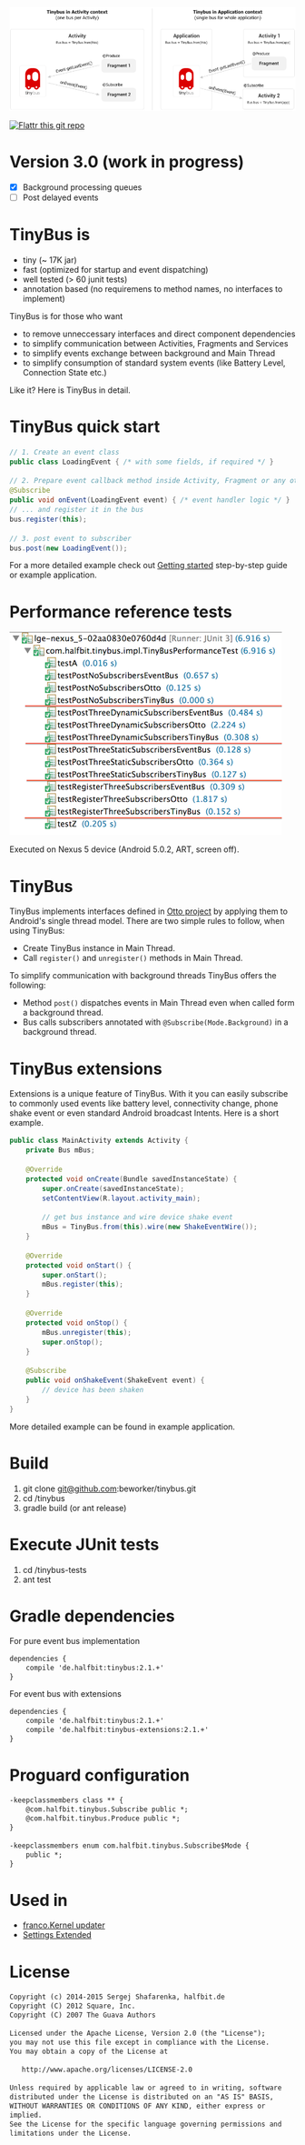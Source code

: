 ![tinybus][1]

[![Flattr this git repo](http://api.flattr.com/button/flattr-badge-large.png)](https://flattr.com/submit/auto?user_id=beworker&url=https://github.com/beworker/tinybus&title=tinybus&language=java&tags=github&category=software)

Version 3.0 (work in progress)
=======
  - [x] Background processing queues
  - [ ] Post delayed events

TinyBus is
=======
 - tiny (~ 17K jar)
 - fast (optimized for startup and event dispatching)
 - well tested (> 60 junit tests)
 - annotation based (no requiremens to method names, no interfaces to implement)

TinyBus is for those who want
 - to remove unneccessary interfaces and direct component dependencies
 - to simplify communication between Activities, Fragments and Services
 - to simplify events exchange between background and Main Thread
 - to simplify consumption of standard system events (like Battery Level, Connection State etc.)

Like it? Here is TinyBus in detail.

TinyBus quick start
=======

```java
// 1. Create an event class
public class LoadingEvent { /* with some fields, if required */ }
   
// 2. Prepare event callback method inside Activity, Fragment or any other class
@Subscribe
public void onEvent(LoadingEvent event) { /* event handler logic */ }
// ... and register it in the bus
bus.register(this);
   
// 3. post event to subscriber
bus.post(new LoadingEvent());
```
For a more detailed example check out [Getting started][4] step-by-step guide or example application.

Performance reference tests
=======
![tinybus][3]

Executed on Nexus 5 device (Android 5.0.2, ART, screen off).

TinyBus
=======

TinyBus implements interfaces defined in [Otto project][2] by applying them to Android's single thread model. There are two simple rules to follow, when using TinyBus: 

 * Create TinyBus instance in Main Thread.
 * Call ```register()``` and ```unregister()``` methods in Main Thread.

To simplify communication with background threads TinyBus offers the following:
 
 * Method ```post()``` dispatches events in Main Thread even when called form a background thread.
 * Bus calls subscribers annotated with ```@Subscribe(Mode.Background)``` in a background thread.

TinyBus extensions
=======

Extensions is a unique feature of TinyBus. With it you can easily subscribe to commonly used events like battery level, connectivity change, phone shake event or even standard Android broadcast Intents. Here is a short example.

```java
public class MainActivity extends Activity {
    private Bus mBus;
        
    @Override
    protected void onCreate(Bundle savedInstanceState) {
        super.onCreate(savedInstanceState);
        setContentView(R.layout.activity_main);
        
        // get bus instance and wire device shake event
        mBus = TinyBus.from(this).wire(new ShakeEventWire());
    }
    
    @Override
    protected void onStart() {
        super.onStart();
	    mBus.register(this);
	}
	
    @Override
    protected void onStop() {
        mBus.unregister(this);
        super.onStop();
    }
    
    @Subscribe
    public void onShakeEvent(ShakeEvent event) {
        // device has been shaken
    }
}
```
More detailed example can be found in example application.

Build
=======

1. git clone git@github.com:beworker/tinybus.git
2. cd <git>/tinybus
3. gradle build (or ant release)

Execute JUnit tests
=======

1. cd <git>/tinybus-tests
2. ant test

Gradle dependencies
=======

For pure event bus implementation
```
dependencies {
    compile 'de.halfbit:tinybus:2.1.+'
}
```
For event bus with extensions
```
dependencies {
    compile 'de.halfbit:tinybus:2.1.+'
    compile 'de.halfbit:tinybus-extensions:2.1.+'
}
```

Proguard configuration
=======

```
-keepclassmembers class ** {
    @com.halfbit.tinybus.Subscribe public *;
    @com.halfbit.tinybus.Produce public *;
}

-keepclassmembers enum com.halfbit.tinybus.Subscribe$Mode {
	public *;
}
```

Used in
=======

 - [franco.Kernel updater][6]
 - [Settings Extended][5]

License
=======

    Copyright (c) 2014-2015 Sergej Shafarenka, halfbit.de
    Copyright (C) 2012 Square, Inc.
    Copyright (C) 2007 The Guava Authors
    
    Licensed under the Apache License, Version 2.0 (the "License");
    you may not use this file except in compliance with the License.
    You may obtain a copy of the License at

       http://www.apache.org/licenses/LICENSE-2.0

    Unless required by applicable law or agreed to in writing, software
    distributed under the License is distributed on an "AS IS" BASIS,
    WITHOUT WARRANTIES OR CONDITIONS OF ANY KIND, either express or implied.
    See the License for the specific language governing permissions and
    limitations under the License.


[1]: web/tinybus.png
[2]: https://github.com/square/otto
[3]: web/performance.png
[4]: https://github.com/beworker/tinybus/wiki/Getting-Started
[5]: https://play.google.com/store/apps/details?id=com.hb.settings
[6]: https://play.google.com/store/apps/details?id=com.franco.kernel
